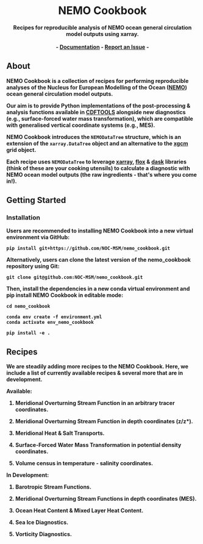 
<h1 align="center">NEMO Cookbook</h1>
<p align="center">
<strong>Recipes for reproducible analysis of NEMO ocean general circulation model outputs using xarray.<strong>
</a>
<br />
<br />
-
<a href="https://noc-msm.github.io/nemo_cookbook/"><strong>Documentation</strong></a>
-
<a href="https://github.com/NOC-MSM/nemo_cookbook/issues"><strong>Report an Issue</strong></a>
-
</p>

## **About**

NEMO Cookbook is a collection of recipes for performing reproducible analyses of the Nucleus for European Modelling of the Ocean ([**NEMO**](https://www.nemo-ocean.eu)) ocean general circulation model outputs.

Our aim is to provide Python implementations of the post-processing & analysis functions available in [**CDFTOOLS**](https://github.com/meom-group/CDFTOOLS) alongside new diagnostics (e.g., surface-forced water mass transformation), which are compatible with generalised vertical coordinate systems (e.g., MES).

NEMO Cookbook introduces the `NEMODataTree` structure, which is an extension of the `xarray.DataTree` object and an alternative to the [**xgcm**](https://xgcm.readthedocs.io/en/latest/) grid object.

Each recipe uses `NEMODataTree` to leverage [**xarray**](https://xarray.dev), [**flox**](https://flox.readthedocs.io/en/latest/) & [**dask**](https://www.dask.org) libraries (think of these are your cooking utensils) to calculate a diagnostic with NEMO ocean model outputs (the raw ingredients - that's where you come in!).

## **Getting Started**

### **Installation**

Users are recommended to installing **NEMO Cookbook** into a new virtual environment via GitHub:

```{bash}
pip install git+https://github.com/NOC-MSM/nemo_cookbook.git
```

Alternatively, users can clone the latest version of the nemo_cookbook repository using Git:
```{bash}
git clone git@github.com:NOC-MSM/nemo_cookbook.git
```

Then, install the dependencies in a new conda virtual environment and pip install **NEMO Cookbook** in editable mode:
```{bash}
cd nemo_cookbook

conda env create -f environment.yml
conda activate env_nemo_cookbook

pip install -e .
```

## **Recipes**

We are steadily adding more recipes to the NEMO Cookbook. Here, we include a list of currently available recipes & several more that are in development.

**Available:**

1. Meridional Overturning Stream Function in an arbitrary tracer coordinates.

2. Meridional Overturning Stream Function in depth coordinates (z/z*).

3. Meridional Heat & Salt Transports.

4. Surface-Forced Water Mass Transformation in potential density coordinates.

5. Volume census in temperature - salinity coordinates.

**In Development:**

1. Barotropic Stream Functions.

2. Meridional Overturning Stream Functions in depth coordinates (MES).

3. Ocean Heat Content & Mixed Layer Heat Content. 

4. Sea Ice Diagnostics.

5. Vorticity Diagnostics.